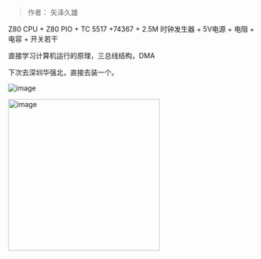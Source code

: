 >  作者： 矢泽久雄

Z80 CPU + Z80 PIO + TC 5517 +74367 + 2.5M 时钟发生器 + 5V电源 + 电阻 + 电容 + 开关若干

直接学习计算机运行的原理，三总线结构，DMA

下次去深圳华强北，直接去装一个。

![image](https://github.com/cdaydayup/cdaydayup.github.io/assets/165341871/dd4cb08f-317f-4b09-af8e-ce37e5eef2c8)

<img width="308" alt="image" src="https://github.com/cdaydayup/cdaydayup.github.io/assets/165341871/7999a5b1-6d4e-4b65-9048-772f058f0a8a">
